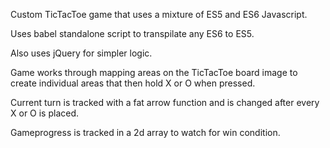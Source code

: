 Custom TicTacToe game that uses a mixture of ES5 and ES6 Javascript.

Uses babel standalone script to transpilate any ES6 to ES5.

Also uses jQuery for simpler logic.

Game works through mapping areas on the TicTacToe board image to create individual areas
that then hold X or O when pressed.

Current turn is tracked with a fat arrow function and is changed after every X or O
is placed.

Gameprogress is tracked in a 2d array to watch for win condition.